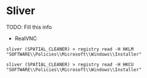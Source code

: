 # Sliver

TODO: Fill this info

- RealVNC

```
sliver (SPATIAL_CLEANER) > registry read -H HKLM "SOFTWARE\\Policies\\Microsoft\\Windows\\Installer"

sliver (SPATIAL_CLEANER) > registry read -H HKCU "SOFTWARE\\Policies\\Microsoft\\Windows\\Installer"
```
